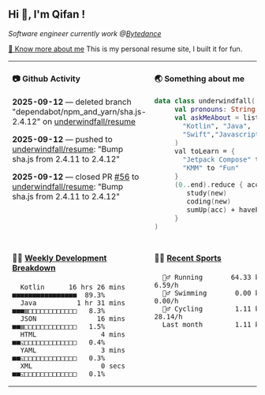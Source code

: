  <h2> Hi 👋, I'm Qifan ! </h2>
 <p><em>Software engineer currently work @<a href="https://www.bytedance.com/en/">Bytedance</a></em></p>
 <p><a href="https://qifanyang.com/resume" target="_blank"> 🔭 Know more about me</a> This is my personal resume site, I built it for fun.</p>
 <table width="960px"><tr><td valign="top" width="50%">

  #### 📷 Github Activity
  <!-- githubActivity starts -->
**2025-09-12** — deleted branch "dependabot/npm_and_yarn/sha.js-2.4.12" on [underwindfall/resume](https://api.github.com/repos/underwindfall/resume)

**2025-09-12** — pushed to [underwindfall/resume](https://api.github.com/repos/underwindfall/resume): "Bump sha.js from 2.4.11 to 2.4.12"

**2025-09-12** — closed PR [#56](https://api.github.com/repos/underwindfall/resume/pulls/56) to [underwindfall/resume](https://api.github.com/repos/underwindfall/resume): "Bump sha.js from 2.4.11 to 2.4.12"
  <!-- githubActivity ends -->
  </td><td valign="top" width="50%">

  #### 🌏 Something about me
  <!-- profile starts -->
  ```kotlin
  data class underwindfall(
       val pronouns: String = "he|him",
       val askMeAbout = listOf(
         "Kotlin", "Java",
         "Swift","Javascript", "Typescript"
       )
       val toLearn = {
         "Jetpack Compose" to "Future",
         "KMM" to "Fun"
       }
       (0..end).reduce { acc, new ->
          study(new)
          coding(new)
          sumUp(acc) + haveFun(new)
       }
  )
  ```
  <!-- profile ends -->
  </td></tr><tr><td valign="top" width="50%">
  
  #### 🏊‍♂️ <a href="https://gist.github.com/underwindfall/377ee88ba1fabd1e93516e48ca9c61eb" target="_blank">Weekly Development Breakdown</a>
   <!-- codeTime starts -->
   ```text
     Kotlin      16 hrs 26 mins  ■■■■■■■■■■■■■■■■  89.3%
     Java          1 hr 31 mins  ■■■▥□□□□□□□□□□□□   8.3%
     JSON               16 mins  ■■▥□□□□□□□□□□□□□   1.5%
     HTML                4 mins  ■■◱□□□□□□□□□□□□□   0.4%
     YAML                3 mins  ■■◱□□□□□□□□□□□□□   0.3%
     XML                 0 secs  ■■◱□□□□□□□□□□□□□   0.1%
   ```
   <!-- codeTime starts -->
   </td>
   <td valign="top" width="50%">

   #### 🤾‍♂️ <a href="https://gist.github.com/underwindfall/76198d6f6918f9f94d022c8ad881f98b" target="_blank">Recent Sports</a>

   <!-- Sports starts -->
   ```text
     ‍🏃‍♂️ Running       64.33 km ▩▩▩▩▩▩▩▩▩▩▩▨  6.59/h
     🏊‍♂️ Swimming       0.00 km □□□□□□□□□□□□  0.00/h
     🚴‍♂️ Cycling        1.11 km □□□□□□□□□□□□ 28.14/h
     Last month        1.11 km   0:2h
   ```
   <!-- Sports ends -->
   </td></tr></table>